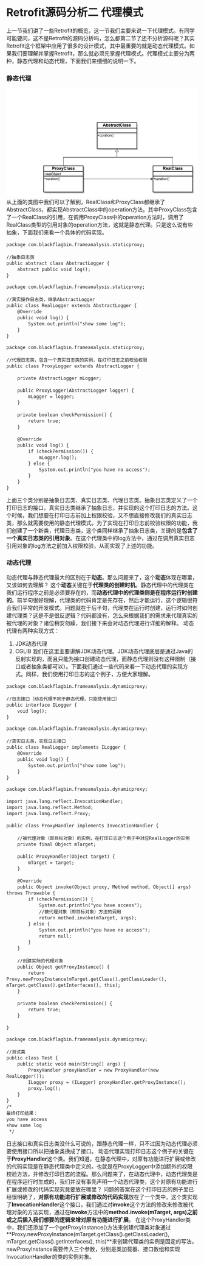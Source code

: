 # Retrofit源码分析二  代理模式
上一节我们讲了一些Retrofit的概览，这一节我们主要来说一下代理模式。有同学可能要问，这不是Retrofit的源码分析吗，怎么都第二节了还不分析源码呢？其实Retrofit这个框架中应用了很多的设计模式，其中最重要的就是动态代理模式。如果我们要理解并掌握Retrofit，那么就必须先掌握代理模式。代理模式主要分为两种，静态代理和动态代理，下面我们来细细的说明一下。
### 静态代理
![静态代理类图](https://github.com/BlackFlagBin/MarkDownPicture/blob/master/retrofitpic/%E9%9D%99%E6%80%81%E4%BB%A3%E7%90%86.jpg?raw=true)
从上面的类图中我们可以了解到，RealClass和ProxyClass都继承了AbstractClass，都实现AbstractClass中的operation方法。其中ProxyClass包含了一个RealClass的引用，在调用ProxyClass中的operation方法时，调用了RealClass类型的引用对象的operation方法，这就是静态代理。只是这么说有些抽象，下面我们来看一个具体的代码实现。
```
package com.blackflagbin.frameanalysis.staticproxy;

//抽象日志类
public abstract class AbstractLogger {
    abstract public void log();
}
```
```
package com.blackflagbin.frameanalysis.staticproxy;

//真实操作日志类，继承AbstractLogger
public class RealLogger extends AbstractLogger {
    @Override
    public void log() {
        System.out.println("show some log");
    }
}
```
```
package com.blackflagbin.frameanalysis.staticproxy;

//代理日志类，包含一个真实日志类的实例，在打印日志之前校验权限
public class ProxyLogger extends AbstractLogger {

    private AbstractLogger mLogger;

    public ProxyLogger(AbstractLogger logger) {
        mLogger = logger;
    }

    private boolean checkPermission() {
        return true;
    }

    @Override
    public void log() {
        if (checkPermission()) {
            mLogger.log();
        } else {
            System.out.println("you have no access");
        }
    }
}
```
上面三个类分别是抽象日志类、真实日志类、代理日志类。抽象日志类定义了一个打印日志的接口，真实日志类继承了抽象日志，并实现的这个打印日志的方法。这个时候，我们想要在打印日志前加上权限校验，又不想直接修改我们的真实日志类，那么就需要使用的静态代理模式。为了实现在打印日志前校验权限的功能，我们创建了一个新类，代理日志类，这个类同样继承了抽象日志类，关键的是**包含了一个真实日志类的引用对象**。在这个代理类中的log方法中，通过在调用真实日志引用对象的log方法之前加入权限校验，从而实现了上述的功能。
### 动态代理
动态代理与静态代理最大的区别在于**动态**。那么问题来了，这个**动态**体现在哪里，又该如何去理解？
这个**动态**关键在于**代理类的创建时机**。静态代理中的代理类在我们运行程序之前是必须要存在的，而**动态代理中的代理类则是在程序运行时创建的**。前半句很好理解，代理类的代码肯定是先存在，然后才能运行，这个逻辑很符合我们平常的开发模式。问题就在于后半句，代理类在运行时创建，运行时如何创建代理类？这是不是很反逻辑？代码都没有，怎么来根据我们的需求来代理真实的被代理的对象？诸位稍安勿躁，我们接下来会对动态代理进行详细的解释。
动态代理有两种实现方式：
1. JDK动态代理
2. CGLIB
我们在这里主要讲解JDK动态代理。JDK动态代理底层是通过Java的反射实现的，而且只能为接口创建动态代理，而静态代理则没有这种限制（接口或者抽象类都可以）。下面我们通过一些代码来看一下动态代理的实现方式。同样，我们使用打印日志的这个例子，方便大家理解。
```
package com.blackflagbin.frameanalysis.dynamicproxy;

//日志接口（动态代理不同于静态代理，只能使用接口）
public interface ILogger {
    void log();
}
``` 
```
package com.blackflagbin.frameanalysis.dynamicproxy;

//真实日志类，实现日志接口
public class RealLogger implements ILogger {
    @Override
    public void log() {
        System.out.println("show some log");
    }
}
```
```
package com.blackflagbin.frameanalysis.dynamicproxy;

import java.lang.reflect.InvocationHandler;
import java.lang.reflect.Method;
import java.lang.reflect.Proxy;

public class ProxyHandler implements InvocationHandler {

    //被代理对象（即目标对象）的实例，在打印日志这个例子中对应RealLogger的实例
    private final Object mTarget;

    public ProxyHandler(Object target) {
        mTarget = target;
    }

    @Override
    public Object invoke(Object proxy, Method method, Object[] args) throws Throwable {
        if (checkPermission()) {
            System.out.println("you have access");
            //被代理对象（即目标对象）方法的调用
            return method.invoke(mTarget, args);
        } else {
            System.out.println("you have no access");
            return null;
        }
    }

    //创建实际的代理对象
    public Object getProxyInstance() {
        return Proxy.newProxyInstance(mTarget.getClass().getClassLoader(), mTarget.getClass().getInterfaces(), this);
    }

    private boolean checkPermission() {
        return true;
    }

}
```
```
package com.blackflagbin.frameanalysis.dynamicproxy;

//测试类
public class Test {
    public static void main(String[] args) {
        ProxyHandler proxyHandler = new ProxyHandler(new RealLogger());
        ILogger proxy = (ILogger) proxyHandler.getProxyInstance();
        proxy.log();
    }
}
/*
最终打印结果：
you have access
show some log
 */

```
日志接口和真实日志类没什么可说的，跟静态代理一样，只不过因为动态代理必须要使用接口所以把抽象类换成了接口。
动态代理实现打印日志这个例子的关键在于**ProxyHandler**这个类。我们知道，在静态代理中，对原有功能进行扩展或修改的代码实现是在静态代理类中定义的。也就是在ProxyLogger中添加额外的权限校验方法，并修改打印日志的流程。那么问题来了，在动态代理中，动态代理类是在程序运行时生成的，我们并没有事先声明一个动态代理类，这个对原有功能进行扩展或修改的代码实现究竟要放在哪里？
问题的答案在这个打印日志的例子里已经很明确了，**对原有功能进行扩展或修改的代码实现**放在了一个类中，这个类实现了**InvocationHandler**这个接口。我们通过对**invoke**这个方法的修改来修改被代理对象的方法实现，通过在**invoke**方法中的**method.invoke(mTarget, args)**之前或之后插入我们想要的逻辑来增**对原有功能进行扩展**。
在这个ProxyHandler类中，我们还添加了一个getProxyInstance()方法来创建代理类对象通过**Proxy.newProxyInstance(mTarget.getClass().getClassLoader(), mTarget.getClass().getInterfaces(), this)**来创建代理类的实例是固定的写法，newProxyInstance需要传入三个参数，分别是类加载器、接口数组和实现InvocationHandler的类的实例对象。
